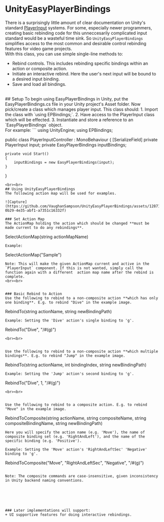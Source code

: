 # UnityEasyPlayerBindings
There is a surprisingly little amount of clear documentation on Unity's standard [PlayerInput](https://docs.unity3d.com/Packages/com.unity.inputsystem@1.0/api/UnityEngine.InputSystem.PlayerInput.html) systems. For some, especially newer programmers, creating basic rebinding code for this unneccesarily complicated input standard would be a wasteful time sink. So `UnityEasyPlayerBindings` simplifies access to the most common and desirable control rebinding features for video game projects. 
<br>
With this class, you can use simple single-line methods to:
+ Rebind controls. This includes rebinding specific bindings within an action or composite action.
+ Initiate an interactive rebind. Here the user's next input will be bound to a desired input binding.
+ Save and load all bindings. 
<br>
## Setup
To begin using EasyPlayerBindings in Unity, put the EasyPlayerBindings.cs file in your Unity project's Asset folder. Now pick/create a class which manages player input. This class should:
1. Import the class with `using EPBindings;`.
2. Have access to the PlayerInput class which will be effected.
3. Instantiate and store a reference to an `EasyPlayerBindings` object.
<br>
For example:
```
using UnityEngine;
using EPBindings;

public class PlayerInputController : MonoBehaviour
{ 
    [SerializeField] private PlayerInput input;
    private EasyPlayerBindings inputBindings;

    private void Start()
    {
        inputBindings = new EasyPlayerBindings(input); 
    }
}
``` 
<br><br>
## Using UnityEasyPlayerBindings
The following action map will be used for examples.

![Capture](https://github.com/VaughanSampson/UnityEasyPlayerBindings/assets/128713660/e96056e9-0b29-4e35-abf1-a7351c16332f)

### Set Action Map
The ActionMap holding the action which should be changed **must be made current to do any rebindings**.
```
SelectActionMap(string actionMapName)
```
Example:
```
SelectActionMap("Sample")
```
Note: This will make the given ActionMap current and active in the `PlayerInput` component. If this is not wanted, simply call the function again with a different  action map name after the rebind is complete.
<br><br>


### Basic Rebind to Action
Use the following to rebind to a non-composite action **which has only one binding**. E.g. to rebind "Dive" in the example image.
```
RebindTo(string actionName, string newBindingPath)
```
Example: Setting the 'Dive' action's single binding to 'g'.
```
RebindTo("Dive", "<Keyboard>/#(g)")
```
<br><br>


Use the following to rebind to a non-composite action **which multiple bindings**. E.g. to rebind "Jump" in the example image.
```
RebindTo(string actionName, int bindingIndex, string newBindingPath)
```
Example: Setting the 'Jump' action's second binding to 'g'.
```
RebindTo("Dive", 1, "<Keyboard>/#(g)")
```
<br><br>


Use the following to rebind to a composite action. E.g. to rebind "Move" in the example image.
```
RebindToComposite(string actionName, string compositeName, string compositeBindingName, string newBindingPath)
```
Here you will specify the action name (e.g. 'Move'), the name of composite binding set (e.g. 'RightAndLeft'), and the name of the specific binding (e.g. 'Positive').

Example: Setting the 'Move' action's 'RightAndLeftSec' 'Negative' binding to 'g'.
```
RebindToComposite("Move", "RightAndLeftSec", "Negative", "<Keyboard>/#(g)")
```

Note: The composite commands are case-insensitive, given inconsistency in Unity backend naming conventions.
 





### Later implementations will support:
+ UI supportive features for doing interactive rebindings.
